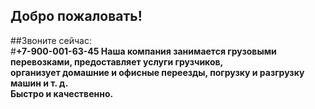 ## Добро пожаловать!

##Звоните сейчас: <br/>
#<b>+7-900-001-63-45<b>
Наша компания занимается грузовыми перевозками, предоставляет услуги грузчиков,<br/>
организует домашние и офисные переезды, погрузку и разгрузку машин и т. д.<br/>
Быстро и качественно.<br/>
